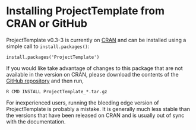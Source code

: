 # Installing ProjectTemplate from CRAN or GitHub

ProjectTemplate v0.3-3 is currently on [CRAN](http://cran.r-project.org/web/packages/ProjectTemplate/) and can be installed using a simple call to `install.packages()`:

    install.packages('ProjectTemplate')

If you would like take advantage of changes to this package that are not available in the version on CRAN, please download the contents of the [GitHub repository](https://github.com/johnmyleswhite/ProjectTemplate) and then run,

    R CMD INSTALL ProjectTemplate_*.tar.gz

For inexperienced users, running the bleeding edge version of ProjectTemplate is probably a mistake. It is generally much less stable than the versions that have been released on CRAN and is usually out of sync with the documentation.
